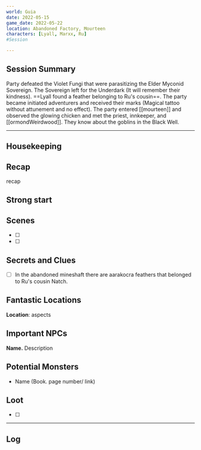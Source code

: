 ```yaml
--- 
world: Guia 
date: 2022-05-15 
game_date: 2022-05-22
location: Abandoned Factory, Mourteen
characters: [Lyall, Marxx, Ru] 
#Session

--- 
```


## Session Summary 

Party defeated the Violet Fungi that were parasitizing the Elder Myconid Sovereign. The Sovereign left for the Underdark (It will remember their kindness). ==Lyall found a feather belonging to Ru's cousin==. The party became initiated adventurers and received their marks (Magical tattoo without attunement and no effect). The party entered [[mourteen]] and observed the glowing chicken and met the priest, innkeeper, and [[ormondWeirdwood]]. They know about the goblins in the Black Well.

--- 
## Housekeeping 

## Recap 

recap

## Strong start 
> 

## Scenes 
- [ ] 
- [ ] 


## Secrets and Clues 
- [ ] In the abandoned mineshaft there are aarakocra feathers that belonged to Ru's cousin Natch.

## Fantastic Locations
**Location**: aspects

## Important NPCs
**Name.** Description

## Potential Monsters
* Name (Book. page number/ link)

## Loot 
- [ ]

--- 

## Log